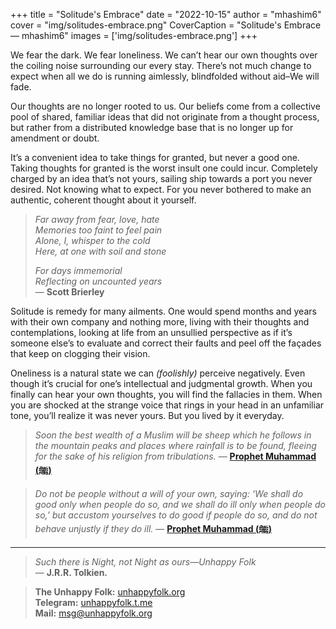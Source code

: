 +++
title = "Solitude's Embrace"
date = "2022-10-15"
author = "mhashim6"
cover = "img/solitudes-embrace.png"
CoverCaption = "Solitude's Embrace — mhashim6"
images = ['img/solitudes-embrace.png']
+++

We fear the dark. We fear loneliness. We can’t hear our own thoughts over the coiling noise surrounding our every stay. There’s not much change to expect when all we do is running aimlessly, blindfolded without aid–We will fade.

Our thoughts are no longer rooted to us. Our beliefs come from a collective pool of shared, familiar ideas that did not originate from a thought process, but rather from a distributed knowledge base that is no longer up for amendment or doubt.

It’s a convenient idea to take things for granted, but never a good one. Taking thoughts for granted is the worst insult one could incur. Completely charged by an idea that’s not yours, sailing ship towards a port you never desired. Not knowing what to expect. For you never bothered to make an authentic, coherent thought about it yourself.

> _Far away from fear, love, hate_ \
> _Memories too faint to feel pain_ \
> _Alone, I, whisper to the cold_ \
> _Here, at one with soil and stone_
>
> _For days immemorial_ \
> _Reflecting on uncounted years_ \
> — **Scott Brierley**

Solitude is remedy for many ailments. One would spend months and years with their own company and nothing more, living with their thoughts and contemplations, looking at life from an unsullied perspective as if it’s someone else’s to evaluate and correct their faults and peel off the façades that keep on clogging their vision.

Oneliness is a natural state we can _(foolishly)_ perceive negatively. Even though it’s crucial for one’s intellectual and judgmental growth. When you finally can hear your own thoughts, you will find the fallacies in them. When you are shocked at the strange voice that rings in your head in an unfamiliar tone, you’ll realize it was never yours. But you lived by it everyday.

> _Soon the best wealth of a Muslim will be sheep which he follows in the mountain peaks and places where rainfall is to be found, fleeing for the sake of his religion from tribulations._
> — [ **Prophet Muhammad (ﷺ)**](https://sunnah.com/ibnmajah:3980)

> _Do not be people without a will of your own, saying: ‘We shall do good only when people do so, and we shall do ill only when people do so,’ but accustom yourselves to do good if people do so, and do not behave unjustly if they do ill._
> — [ **Prophet Muhammad (ﷺ)**](https://sunnah.com/tirmidhi:2007)

---
> _Such there is Night, not Night as ours—Unhappy Folk_ \
> — __J.R.R. Tolkien.__

> __The Unhappy Folk:__ [unhappyfolk.org](https://unhappyfolk.org) \
> __Telegram:__ [unhappyfolk.t.me](https://unhappyfolk.t.me) \
> __Mail:__ msg@unhappyfolk.org